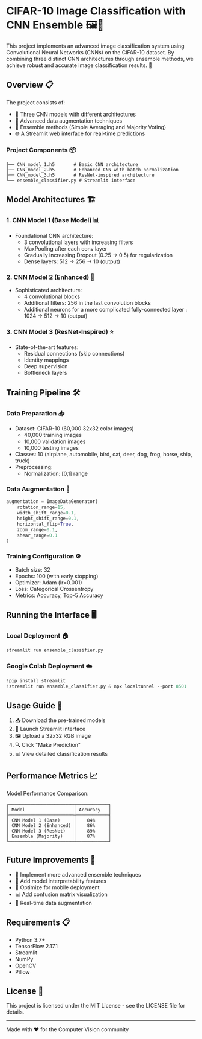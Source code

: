 # CIFAR-10 Image Classification with CNN Ensemble 🖼️🤖

This project implements an advanced image classification system using Convolutional Neural Networks (CNNs) on the CIFAR-10 dataset. By combining three distinct CNN architectures through ensemble methods, we achieve robust and accurate image classification results. 🎯

## Overview 📋

The project consists of:
- 🧠 Three CNN models with different architectures
- 🔄 Advanced data augmentation techniques
- 🤝 Ensemble methods (Simple Averaging and Majority Voting)
- 🌐 A Streamlit web interface for real-time predictions

### Project Components 📦
```
├── CNN_model_1.h5       # Basic CNN architecture
├── CNN_model_2.h5       # Enhanced CNN with batch normalization
├── CNN_model_3.h5       # ResNet-inspired architecture
└── ensemble_classifier.py # Streamlit interface
```

## Model Architectures 🏗️

### 1. CNN Model 1 (Base Model) 📊
* Foundational CNN architecture:
  * 3 convolutional layers with increasing filters
  * MaxPooling after each conv layer
  * Gradually increasing Dropout (0.25 → 0.5) for regularization
  * Dense layers: 512 → 256 → 10 (output)

### 2. CNN Model 2 (Enhanced) 🚀
* Sophisticated architecture:
  * 4 convolutional blocks
  * Additional filters: 256 in the last convolution blocks
  * Additional neurons for a more complicated fully-connected layer : 1024 → 512 → 10 (output)

### 3. CNN Model 3 (ResNet-Inspired) ⭐
* State-of-the-art features:
  * Residual connections (skip connections)
  * Identity mappings
  * Deep supervision
  * Bottleneck layers

## Training Pipeline 🛠️

### Data Preparation 📥
* Dataset: CIFAR-10 (60,000 32x32 color images)
  * 40,000 training images
  * 10,000 validation images
  * 10,000 testing images
* Classes: 10 (airplane, automobile, bird, cat, deer, dog, frog, horse, ship, truck)
* Preprocessing:
  * Normalization: [0,1] range

### Data Augmentation 🔄
```python
augmentation = ImageDataGenerator(
    rotation_range=15,
    width_shift_range=0.1,
    height_shift_range=0.1,
    horizontal_flip=True,
    zoom_range=0.1,
    shear_range=0.1
)
```

### Training Configuration ⚙️
* Batch size: 32
* Epochs: 100 (with early stopping)
* Optimizer: Adam (lr=0.001)
* Loss: Categorical Crossentropy
* Metrics: Accuracy, Top-5 Accuracy

## Running the Interface 🖥️

### Local Deployment 🏠
```bash
streamlit run ensemble_classifier.py
```

### Google Colab Deployment ☁️
```python
!pip install streamlit
!streamlit run ensemble_classifier.py & npx localtunnel --port 8501
```

## Usage Guide 📱

1. 📥 Download the pre-trained models
2. 🚀 Launch Streamlit interface
3. 🖼️ Upload a 32x32 RGB image
4. 🔍 Click "Make Prediction"
5. 📊 View detailed classification results

## Performance Metrics 📈

Model Performance Comparison:
```
┌────────────────────────┬────────────┐
│ Model                  │ Accuracy   │
├────────────────────────┼────────────┤
│ CNN Model 1 (Base)     │    84%     │
│ CNN Model 2 (Enhanced) │    86%     │
│ CNN Model 3 (ResNet)   │    89%     │
│ Ensemble (Majority)    │    87%     │
└────────────────────────┴────────────┘
```

## Future Improvements 🔮

* 🔧 Implement more advanced ensemble techniques
* 🎯 Add model interpretability features
* 🚀 Optimize for mobile deployment
* 📊 Add confusion matrix visualization
* 🔄 Real-time data augmentation

## Requirements 📋

* Python 3.7+
* TensorFlow 2.17.1
* Streamlit
* NumPy
* OpenCV
* Pillow

## License 📄

This project is licensed under the MIT License - see the LICENSE file for details.

---
Made with ❤️ for the Computer Vision community
